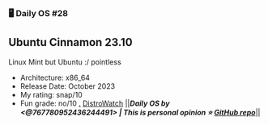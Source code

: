 ### 🖥️ Daily OS #28
## Ubuntu Cinnamon 23.10
Linux Mint but Ubuntu :/ pointless
- Architecture: x86_64
- Release Date: October 2023
- My rating: snap/10
- Fun grade: no/10
[.](https://upload.wikimedia.org/wikipedia/commons/4/45/Ubuntu_Cinnamon_23.04_English.png)
[DistroWatch](<https://distrowatch.com/table.php?distribution=ubuntucinnamon>)
||__***Daily OS by <@767780952436244491> | This is personal opinion
⭐ [GitHub repo](<https://github.com/nikolan123/daily-os>)***__||
